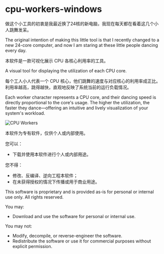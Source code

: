 # cpu-workers-windows

做这个小工具的初衷是我最近换了24核的新电脑，我现在每天都在看着这几个小人跳舞发呆。      

The original intention of making this little tool is that I recently changed to a new 24-core computer, and now I am staring at these little people dancing every day.      

本软件是一款可视化展示 CPU 各核心利用率的工具。                

A visual tool for displaying the utilization of each CPU core.

每个工人小人代表一个 CPU 核心，他们跳舞的速度与对应核心的利用率成正比。利用率越高，跳得越快，直观地反映了系统当前的运行负载情况。            

Each worker character represents a CPU core, and their dancing speed is directly proportional to the core's usage. The higher the utilization, the faster they dance—offering an intuitive and lively visualization of your system's workload.

![CPU Workers](CPU-Workers.gif)

本软件为专有软件，仅供个人或内部使用。

您可以：
- 下载并使用本软件进行个人或内部用途。

您不得：
- 修改、反编译、逆向工程本软件；
- 在未获得授权的情况下传播或用于商业用途。

This software is proprietary and is provided as-is for personal or internal use only.
All rights reserved.

You may:
- Download and use the software for personal or internal use.

You may not:
- Modify, decompile, or reverse-engineer the software.
- Redistribute the software or use it for commercial purposes without explicit permission.

